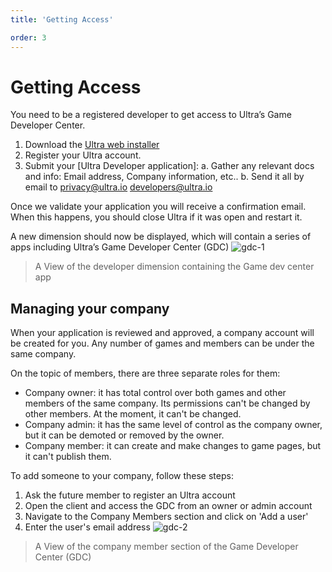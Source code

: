 ```yaml
---
title: 'Getting Access'

order: 3
---
```


# Getting Access

You need to be a registered developer to get access to Ultra’s Game Developer Center.

1.  Download the [Ultra web installer](https://ultra.io/download)
2.  Register your Ultra account.
3.  Submit your [Ultra Developer application]:
  a.  Gather any relevant docs and info: Email address, Company information, etc..
  b.  Send it all by email to [privacy@ultra.io](mailto:privacy@ultra.io) [developers@ultra.io](mailto:developers@ultra.io)

Once we validate your application you will receive a confirmation email. When this happens, you should close Ultra if it was open and restart it.

A new dimension should now be displayed, which will contain a series of apps including Ultra’s Game Developer Center (GDC)
![gdc-1](/images/gdc/gdc-1.webp)
> A View of the developer dimension containing the Game dev center app

## Managing your company

When your application is reviewed and approved, a company account will be created for you. Any number of games and members can be under the same company.

On the topic of members, there are three separate roles for them:

* Company owner: it has total control over both games and other members of the same company. Its permissions can't be changed by other members. At the moment, it can't be changed.
* Company admin: it has the same level of control as the company owner, but it can be demoted or removed by the owner.
* Company member: it can create and make changes to game pages, but it can't publish them.

To add someone to your company, follow these steps:

1.  Ask the future member to register an Ultra account
2.  Open the client and access the GDC from an owner or admin account
3.  Navigate to the Company Members section and click on 'Add a user'
4.  Enter the user's email address
![gdc-2](/images/gdc/gdc-2.webp)
> A View of the company member section of the Game Developer Center (GDC)
